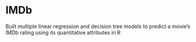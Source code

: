 # IMDb
Built multiple linear regression and decision tree models to predict a movie’s IMDb rating using its quantitative attributes in R
